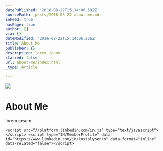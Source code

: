 ```yaml
---
datePublished: '2016-08-22T15:14:06.592Z'
sourcePath: _posts/2016-08-22-about-me.md
inFeed: true
hasPage: true
author: []
via: {}
dateModified: '2016-08-22T15:14:06.226Z'
title: About Me
publisher: {}
description: lorem ipsum
starred: false
url: about-me/index.html
_type: Article

---
```

![](https://the-grid-user-content.s3-us-west-2.amazonaws.com/255a9f04-714d-4c4e-9197-a4cd88ca288e.jpg)

# About Me

lorem ipsum

    <script src="//platform.linkedin.com/in.js" type="text/javascript"></script> <script type="IN/MemberProfile" data-id="https://www.linkedin.com/in/kostalysenko" data-format="inline" data-related="false"></script>